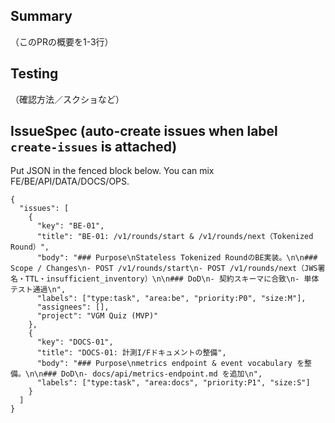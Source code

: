 
## Summary
（このPRの概要を1-3行）

## Testing
（確認方法／スクショなど）

## IssueSpec (auto-create issues when label `create-issues` is attached)
Put JSON in the fenced block below. You can mix FE/BE/API/DATA/DOCS/OPS.

```issuespec-json
{
  "issues": [
    {
      "key": "BE-01",
      "title": "BE-01: /v1/rounds/start & /v1/rounds/next（Tokenized Round）",
      "body": "### Purpose\nStateless Tokenized RoundのBE実装。\n\n### Scope / Changes\n- POST /v1/rounds/start\n- POST /v1/rounds/next（JWS署名・TTL・insufficient_inventory）\n\n### DoD\n- 契約スキーマに合致\n- 単体テスト通過\n",
      "labels": ["type:task", "area:be", "priority:P0", "size:M"],
      "assignees": [],
      "project": "VGM Quiz (MVP)"
    },
    {
      "key": "DOCS-01",
      "title": "DOCS-01: 計測I/Fドキュメントの整備",
      "body": "### Purpose\nmetrics endpoint & event vocabulary を整備。\n\n### DoD\n- docs/api/metrics-endpoint.md を追加\n",
      "labels": ["type:task", "area:docs", "priority:P1", "size:S"]
    }
  ]
}
```
